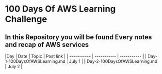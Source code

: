 <h1> 100 Days Of AWS Learning Challenge </h1>
 <h2> In this Repository you will be found Every notes and recap of AWS services </h2>
 
|Day                            | Date        | Topic       | Post link |
| -----------                   | ----------- | ----------- |
| Day-1-100DaysOfAWSLearning.md | July 1      |
| Day-2-100DaysOfAWSLearning.md | July 2      |
 
